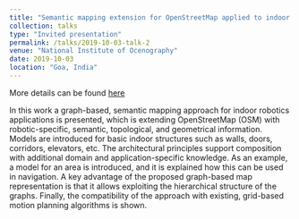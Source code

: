 ```yaml
---
title: "Semantic mapping extension for OpenStreetMap applied to indoor robot navigation"
collection: talks
type: "Invited presentation"
permalink: /talks/2019-10-03-talk-2
venue: "National Institute of Ocenography"
date: 2019-10-03
location: "Goa, India"
---
```

More details can be found [here](/publication/2019-05-20-icra2019) 

In this work a graph-based, semantic mapping approach for indoor robotics applications is presented, which is extending OpenStreetMap (OSM) with robotic-specific, semantic, topological, and geometrical information. Models are introduced for basic indoor structures such as walls, doors, corridors, elevators, etc. The architectural principles support composition with additional domain and application-specific knowledge. As an example, a model for an area is introduced, and it is explained how this can be used in navigation. A key advantage of the proposed graph-based map representation is that it allows exploiting the hierarchical structure of the graphs. Finally, the compatibility of the approach with existing, grid-based motion planning algorithms is shown.